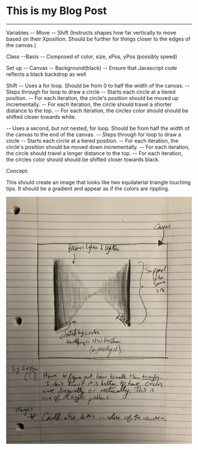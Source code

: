 # This is my Blog Post
------

Variables
-- Move
    -- Shift (Instructs shapes how far vertically to move
    based on their Xposition. Should be further for things closer
    to the edges of the canvas.)

Class
--Basis
    -- Composed of color, size, xPos, yPos (possibly speed)

Set up
-- Canvas
-- Background(black)
-- Ensure that Javascript code reflects a black backdrop as well

Shift
-- Uses a for loop. Should be from 0 to half the width of the canvas.
    -- Steps through for loop to draw a circle
        -- Starts each circle at a tiered position.
        -- For each iteration, the circle's position should be moved up incrementally.
        -- For each iteration, the circle should travel a shorter distance to the top.
        -- For each iteration, the circles color should should be shifted closer towards white.


-- Uses a second, but not nested, for loop. Should be from half the width of the canvas to the end of the canvas.
    -- Steps through for loop to draw a circle
        -- Starts each circle at a tiered position.
        -- For each iteration, the circle's position should be moved down incrementally.
        -- For each iteration, the circle should travel a longer distance to the top.
        -- For each iteration, the circles color should should be shifted closer towards black.


Concept:

This should create an image that looks like two equilaterial triangle touching tips. It should be a gradient and appear as if the colors are rippling. 

![Sketch](Sketch.jpg?raw=true "Sketch")